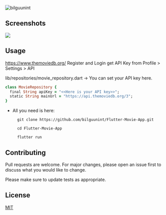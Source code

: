 <p align="left"> <img src="https://komarev.com/ghpvc/?username=bilguunint&label=Profile%20views&color=0e75b6&style=flat" alt="bilguunint" /> </p>

## Screenshots

<p float="left">
  <img src="https://i.ibb.co/XSZV3Sr/Screenshot-2024-01-08-150040.png">
</p>

## Usage

https://www.themoviedb.org/ Register and Login get API Key from Profile > Settings > API

lib/repositories/movie_repository.dart -> You can set your API key here.

```ruby
class MovieRepository {
  final String apiKey = "<<Here is your API key>>";
  static String mainUrl = "https://api.themoviedb.org/3";
}
```

- All you need is here:

		git clone https://github.com/bilguunint/Flutter-Movie-App.git
		
		cd Flutter-Movie-App
		
		flutter run

## Contributing
Pull requests are welcome. For major changes, please open an issue first to discuss what you would like to change.

Please make sure to update tests as appropriate.

## License
[MIT](https://choosealicense.com/licenses/mit/)
